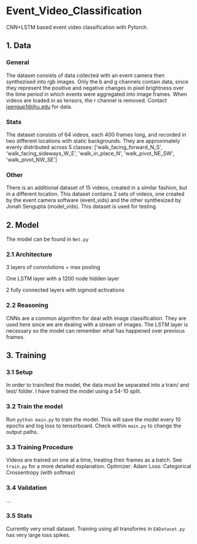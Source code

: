 # Event_Video_Classification

CNN+LSTM based event video classification with Pytorch.

## 1. Data
### General
The dataset consists of data collected with an event camera then synthezised into rgb images. Only the b and g channels contain data, since they represent the positive and negative changes in pixel brightness over the time period in which events were aggregated into image frames. When videos are loaded in as tensors, the r channel is removed. Contact jsengup1@jhu.edu for data. 

### Stats
The dataset consists of 64 videos, each 400 frames long, and recorded in two different locations with static backgrounds. They are approximately evenly distributed across 5 classes: ['walk_facing_forward_N_S', 'walk_facing_sideways_W_E', 'walk_in_place_N', 'walk_pivot_NE_SW', 'walk_pivot_NW_SE']

### Other
There is an additional dataset of 15 videos, created in a similar fashion, but in a different location. This dataset contains 2 sets of videos, one created by the event camera software (event_vids) and the other synthesized by Jonah Sengupta (model_vids). This dataset is used for testing.

## 2. Model
The model can be found in `Net.py`

### 2.1 Architecture

3 layers of convolutions + max pooling

One LSTM layer with a 1200 node hidden layer

2 fully connected layers with sigmoid activations

### 2.2 Reasoning
CNNs are a common algorithm for deal with image classification. They are used here since we are dealing with a stream of images. The LSTM layer is necessary so the model can remember what has happened over previous frames. 

## 3. Training
### 3.1 Setup
In order to train/test the model, the data must be separated into a train/ and test/ folder. I have trained the model using a 54-10 split.

### 3.2 Train the model
Run `python main.py` to train the model. This will save the model every 10 epochs and log loss to tensorboard. Check within `main.py` to change the output paths.

### 3.3 Training Procedure
Videos are trained on one at a time, treating their frames as a batch. See `train.py` for a more detailed explanation.
Optimizer: Adam
Loss: Categorical Crossentropy (with softmax)

### 3.4 Validation
...

### 3.5 Stats

Currently very small dataset. Training using all transforms in `EADataset.py` has very large loss spikes.


